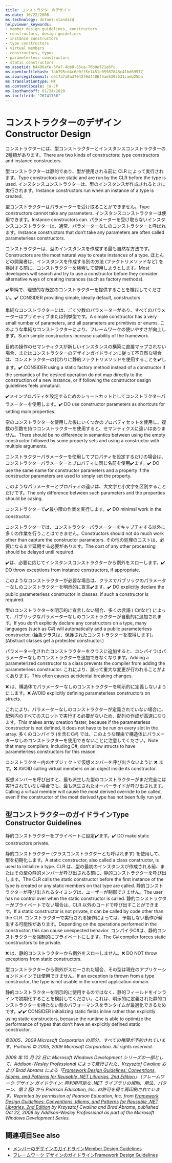 ```yaml
---
title: コンストラクターのデザイン
ms.date: 10/22/2008
ms.technology: dotnet-standard
helpviewer_keywords:
- member design guidelines, constructors
- constructors, design guidelines
- instance constructors
- type constructors
- virtual members
- constructors, types
- parameterless constructors
- static constructors
ms.assetid: b4496afe-5fa7-4bb0-85ca-70b0ef21e6fc
ms.openlocfilehash: 7ab795cd4c6e0ff5e1451c05987848c41bd69577
ms.sourcegitcommit: de17a7a0a37042f0d4406f5ae5393531caeb25ba
ms.translationtype: MT
ms.contentlocale: ja-JP
ms.lasthandoff: 01/24/2020
ms.locfileid: "76741736"
---
```

# <a name="constructor-design"></a><span data-ttu-id="9f048-102">コンストラクターのデザイン</span><span class="sxs-lookup"><span data-stu-id="9f048-102">Constructor Design</span></span>

<span data-ttu-id="9f048-103">コンストラクターには、型コンストラクターとインスタンスコンストラクターの2種類があります。</span><span class="sxs-lookup"><span data-stu-id="9f048-103">There are two kinds of constructors: type constructors and instance constructors.</span></span>

<span data-ttu-id="9f048-104">型コンストラクターは静的であり、型が使用される前に CLR によって実行されます。</span><span class="sxs-lookup"><span data-stu-id="9f048-104">Type constructors are static and are run by the CLR before the type is used.</span></span> <span data-ttu-id="9f048-105">インスタンスコンストラクターは、型のインスタンスが作成されるときに実行されます。</span><span class="sxs-lookup"><span data-stu-id="9f048-105">Instance constructors run when an instance of a type is created.</span></span>

<span data-ttu-id="9f048-106">型コンストラクターはパラメーターを受け取ることができません。</span><span class="sxs-lookup"><span data-stu-id="9f048-106">Type constructors cannot take any parameters.</span></span> <span data-ttu-id="9f048-107">インスタンスコンストラクターは使用できます。</span><span class="sxs-lookup"><span data-stu-id="9f048-107">Instance constructors can.</span></span> <span data-ttu-id="9f048-108">パラメーターを受け取らないインスタンスコンストラクターは、通常、パラメーターなしのコンストラクターと呼ばれます。</span><span class="sxs-lookup"><span data-stu-id="9f048-108">Instance constructors that don’t take any parameters are often called parameterless constructors.</span></span>

<span data-ttu-id="9f048-109">コンストラクターは、型のインスタンスを作成する最も自然な方法です。</span><span class="sxs-lookup"><span data-stu-id="9f048-109">Constructors are the most natural way to create instances of a type.</span></span> <span data-ttu-id="9f048-110">ほとんどの開発者は、インスタンスを作成する別の方法 (ファクトリメソッドなど) を検討する前に、コンストラクターを検索して使用しようとします。</span><span class="sxs-lookup"><span data-stu-id="9f048-110">Most developers will search and try to use a constructor before they consider alternative ways of creating instances (such as factory methods).</span></span>

<span data-ttu-id="9f048-111">✔️単純で、理想的な既定のコンストラクターを提供することを検討してください。</span><span class="sxs-lookup"><span data-stu-id="9f048-111">✔️ CONSIDER providing simple, ideally default, constructors.</span></span>

<span data-ttu-id="9f048-112">単純なコンストラクターには、ごく少数のパラメーターがあり、すべてのパラメーターはプリミティブまたは列挙型です。</span><span class="sxs-lookup"><span data-stu-id="9f048-112">A simple constructor has a very small number of parameters, and all parameters are primitives or enums.</span></span> <span data-ttu-id="9f048-113">このような単純なコンストラクターにより、フレームワークの使いやすさが向上します。</span><span class="sxs-lookup"><span data-stu-id="9f048-113">Such simple constructors increase usability of the framework.</span></span>

<span data-ttu-id="9f048-114">目的の操作のセマンティクスが新しいインスタンスの構築に直接マップされない場合、またはコンストラクターのデザインガイドラインに従って不自然な場合は、コンストラクターの代わりに静的ファクトリメソッドを使用することを✔️します。</span><span class="sxs-lookup"><span data-stu-id="9f048-114">✔️ CONSIDER using a static factory method instead of a constructor if the semantics of the desired operation do not map directly to the construction of a new instance, or if following the constructor design guidelines feels unnatural.</span></span>

<span data-ttu-id="9f048-115">✔️メインプロパティを設定するためのショートカットとしてコンストラクターパラメーターを使用します。</span><span class="sxs-lookup"><span data-stu-id="9f048-115">✔️ DO use constructor parameters as shortcuts for setting main properties.</span></span>

<span data-ttu-id="9f048-116">空のコンストラクターを使用した後にいくつかのプロパティセットを使用し、複数の引数を持つコンストラクターを使用すると、セマンティクスに違いはありません。</span><span class="sxs-lookup"><span data-stu-id="9f048-116">There should be no difference in semantics between using the empty constructor followed by some property sets and using a constructor with multiple arguments.</span></span>

<span data-ttu-id="9f048-117">コンストラクターパラメーターを使用してプロパティを設定するだけの場合は、コンストラクターパラメーターとプロパティに同じ名前を使用✔️ます。</span><span class="sxs-lookup"><span data-stu-id="9f048-117">✔️ DO use the same name for constructor parameters and a property if the constructor parameters are used to simply set the property.</span></span>

<span data-ttu-id="9f048-118">このようなパラメーターとプロパティの違いは、大文字と小文字を区別することだけです。</span><span class="sxs-lookup"><span data-stu-id="9f048-118">The only difference between such parameters and the properties should be casing.</span></span>

<span data-ttu-id="9f048-119">コンストラクターで✔️最小限の作業を実行します。</span><span class="sxs-lookup"><span data-stu-id="9f048-119">✔️ DO minimal work in the constructor.</span></span>

<span data-ttu-id="9f048-120">コンストラクターでは、コンストラクターパラメーターをキャプチャする以外に多くの作業を行うことはできません。</span><span class="sxs-lookup"><span data-stu-id="9f048-120">Constructors should not do much work other than capture the constructor parameters.</span></span> <span data-ttu-id="9f048-121">その他の処理のコストは、必要になるまで延期する必要があります。</span><span class="sxs-lookup"><span data-stu-id="9f048-121">The cost of any other processing should be delayed until required.</span></span>

<span data-ttu-id="9f048-122">✔️は、必要に応じてインスタンスコンストラクターから例外をスローします。</span><span class="sxs-lookup"><span data-stu-id="9f048-122">✔️ DO throw exceptions from instance constructors, if appropriate.</span></span>

<span data-ttu-id="9f048-123">このようなコンストラクターが必要な場合は、クラスでパブリックのパラメーターなしのコンストラクターを明示的に宣言✔️ます。</span><span class="sxs-lookup"><span data-stu-id="9f048-123">✔️ DO explicitly declare the public parameterless constructor in classes, if such a constructor is required.</span></span>

<span data-ttu-id="9f048-124">型のコンストラクターを明示的に宣言しない場合、多くの言語 ( C#など) によって、パブリックなパラメーターなしのコンストラクターが自動的に追加されます。</span><span class="sxs-lookup"><span data-stu-id="9f048-124">If you don’t explicitly declare any constructors on a type, many languages (such as C#) will automatically add a public parameterless constructor.</span></span> <span data-ttu-id="9f048-125">(抽象クラスは、保護されたコンストラクターを取得します)。</span><span class="sxs-lookup"><span data-stu-id="9f048-125">(Abstract classes get a protected constructor.)</span></span>

<span data-ttu-id="9f048-126">パラメーター化されたコンストラクターをクラスに追加すると、コンパイラはパラメーターなしのコンストラクターを追加できなくなります。</span><span class="sxs-lookup"><span data-stu-id="9f048-126">Adding a parameterized constructor to a class prevents the compiler from adding the parameterless constructor.</span></span> <span data-ttu-id="9f048-127">これにより、誤って重大な変更が行われることがよくあります。</span><span class="sxs-lookup"><span data-stu-id="9f048-127">This often causes accidental breaking changes.</span></span>

<span data-ttu-id="9f048-128">❌ は、構造体でパラメーターなしのコンストラクターを明示的に定義しないようにします。</span><span class="sxs-lookup"><span data-stu-id="9f048-128">❌ AVOID explicitly defining parameterless constructors on structs.</span></span>

<span data-ttu-id="9f048-129">これにより、パラメーターなしのコンストラクターが定義されていない場合に、配列内のすべてのスロットで実行する必要がないため、配列の作成が高速になります。</span><span class="sxs-lookup"><span data-stu-id="9f048-129">This makes array creation faster, because if the parameterless constructor is not defined, it does not have to be run on every slot in the array.</span></span> <span data-ttu-id="9f048-130">多くのコンパイラ (を含むC#) では、このような理由で構造体にパラメーターなしのコンストラクターを使用できないことに注意してください。</span><span class="sxs-lookup"><span data-stu-id="9f048-130">Note that many compilers, including C#, don’t allow structs to have parameterless constructors for this reason.</span></span>

<span data-ttu-id="9f048-131">コンストラクター内のオブジェクトで仮想メンバーを呼び出さないように ❌ ます。</span><span class="sxs-lookup"><span data-stu-id="9f048-131">❌ AVOID calling virtual members on an object inside its constructor.</span></span>

<span data-ttu-id="9f048-132">仮想メンバーを呼び出すと、最も派生した型のコンストラクターがまだ完全には実行されていない場合でも、最も派生されたオーバーライドが呼び出されます。</span><span class="sxs-lookup"><span data-stu-id="9f048-132">Calling a virtual member will cause the most derived override to be called, even if the constructor of the most derived type has not been fully run yet.</span></span>

## <a name="type-constructor-guidelines"></a><span data-ttu-id="9f048-133">型コンストラクターのガイドライン</span><span class="sxs-lookup"><span data-stu-id="9f048-133">Type Constructor Guidelines</span></span>

<span data-ttu-id="9f048-134">静的コンストラクターをプライベートに設定✔️ます。</span><span class="sxs-lookup"><span data-stu-id="9f048-134">✔️ DO make static constructors private.</span></span>

<span data-ttu-id="9f048-135">静的コンストラクター (クラスコンストラクターとも呼ばれます) を使用して、型を初期化します。</span><span class="sxs-lookup"><span data-stu-id="9f048-135">A static constructor, also called a class constructor, is used to initialize a type.</span></span> <span data-ttu-id="9f048-136">CLR は、型の最初のインスタンスが作成される前、またはその型の静的メンバーが呼び出される前に、静的コンストラクターを呼び出します。</span><span class="sxs-lookup"><span data-stu-id="9f048-136">The CLR calls the static constructor before the first instance of the type is created or any static members on that type are called.</span></span> <span data-ttu-id="9f048-137">静的コンストラクターが呼び出されるタイミングは、ユーザーが制御できません。</span><span class="sxs-lookup"><span data-stu-id="9f048-137">The user has no control over when the static constructor is called.</span></span> <span data-ttu-id="9f048-138">静的コンストラクターがプライベートでない場合は、CLR 以外のコードで呼び出すことができます。</span><span class="sxs-lookup"><span data-stu-id="9f048-138">If a static constructor is not private, it can be called by code other than the CLR.</span></span> <span data-ttu-id="9f048-139">コンストラクターで実行される操作によっては、予期しない動作が発生する可能性があります。</span><span class="sxs-lookup"><span data-stu-id="9f048-139">Depending on the operations performed in the constructor, this can cause unexpected behavior.</span></span> <span data-ttu-id="9f048-140">コンパイラC#は、静的コンストラクターを強制的にプライベートにします。</span><span class="sxs-lookup"><span data-stu-id="9f048-140">The C# compiler forces static constructors to be private.</span></span>

<span data-ttu-id="9f048-141">❌ は、静的コンストラクターから例外をスローしません。</span><span class="sxs-lookup"><span data-stu-id="9f048-141">❌ DO NOT throw exceptions from static constructors.</span></span>

<span data-ttu-id="9f048-142">型コンストラクターから例外がスローされた場合、その型は現在のアプリケーションドメインでは使用できません。</span><span class="sxs-lookup"><span data-stu-id="9f048-142">If an exception is thrown from a type constructor, the type is not usable in the current application domain.</span></span>

<span data-ttu-id="9f048-143">静的コンストラクターを明示的に使用するのではなく、静的フィールドをインラインで初期化することを検討してください。これは、明示的に定義された静的コンストラクターを持たない型のパフォーマンスをランタイムが最適化できるためです。✔️</span><span class="sxs-lookup"><span data-stu-id="9f048-143">✔️ CONSIDER initializing static fields inline rather than explicitly using static constructors, because the runtime is able to optimize the performance of types that don’t have an explicitly defined static constructor.</span></span>

<span data-ttu-id="9f048-144">*©2005、2009 Microsoft Corporation の部分。すべての権限が予約されています。*</span><span class="sxs-lookup"><span data-stu-id="9f048-144">*Portions © 2005, 2009 Microsoft Corporation. All rights reserved.*</span></span>

<span data-ttu-id="9f048-145">*2008 年 10 月 22 日に Microsoft Windows Development シリーズの一部として、Addison-Wesley Professional によって発行された、Krzysztof Cwalina および Brad Abrams による「[Framework Design Guidelines: Conventions, Idioms, and Patterns for Reusable .NET Libraries, 2nd Edition](https://www.informit.com/store/framework-design-guidelines-conventions-idioms-and-9780321545619)」 (フレームワーク デザイン ガイドライン: 再利用可能な .NET ライブラリの規則、用法、パターン、第 2 版) から Pearson Education, Inc. の許可を得て再印刷されています。*</span><span class="sxs-lookup"><span data-stu-id="9f048-145">*Reprinted by permission of Pearson Education, Inc. from [Framework Design Guidelines: Conventions, Idioms, and Patterns for Reusable .NET Libraries, 2nd Edition](https://www.informit.com/store/framework-design-guidelines-conventions-idioms-and-9780321545619) by Krzysztof Cwalina and Brad Abrams, published Oct 22, 2008 by Addison-Wesley Professional as part of the Microsoft Windows Development Series.*</span></span>

## <a name="see-also"></a><span data-ttu-id="9f048-146">関連項目</span><span class="sxs-lookup"><span data-stu-id="9f048-146">See also</span></span>

- [<span data-ttu-id="9f048-147">メンバーのデザインのガイドライン</span><span class="sxs-lookup"><span data-stu-id="9f048-147">Member Design Guidelines</span></span>](../../../docs/standard/design-guidelines/member.md)
- [<span data-ttu-id="9f048-148">フレームワーク デザインのガイドライン</span><span class="sxs-lookup"><span data-stu-id="9f048-148">Framework Design Guidelines</span></span>](../../../docs/standard/design-guidelines/index.md)
